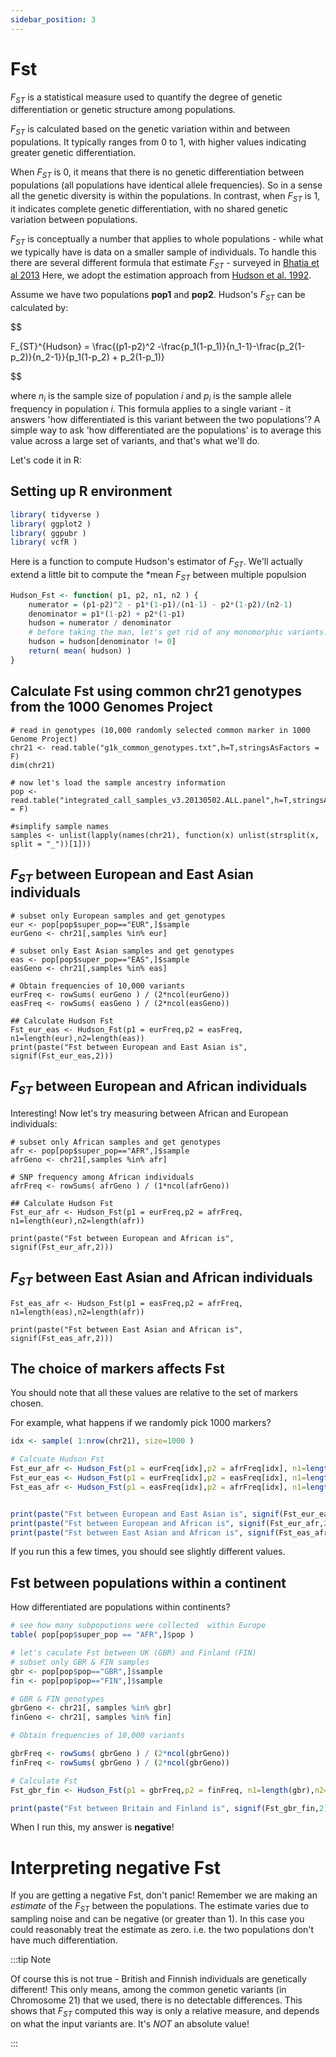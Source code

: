 ```yaml
---
sidebar_position: 3
---
```


# Fst

$F_{ST}$ is a statistical measure used to quantify the degree of genetic differentiation or genetic structure among populations. 

$F_{ST}$ is calculated based on the genetic variation within and between populations. It typically ranges from 0 to 1, with higher values indicating greater genetic differentiation. 

When $F_{ST}$ is 0, it means that there is no genetic differentiation between populations (all populations have
identical allele frequencies).  So in a sense all the genetic diversity is within the populations.  In contrast, when
$F_{ST}$ is 1, it indicates complete genetic differentiation, with no shared genetic variation between populations.

$F_{ST}$ is conceptually a number that applies to whole populations - while what we typically have is data on a smaller
sample of individuals.  To handle this there are several different formula that estimate $F_{ST}$ - surveyed in [Bhatia
et al 2013](https://www.ncbi.nlm.nih.gov/pmc/articles/PMC3759727/)  Here, we adopt the estimation approach from
[Hudson et al. 1992](https://doi.org/10.1093/genetics/132.2.583).

Assume we have two populations **pop1** and **pop2**. Hudson's $F_{ST}$ can be calculated by: 

$$

F_{ST}^{Hudson} = \frac{(p1-p2)^2 -\frac{p_1(1-p_1)}{n_1-1}-\frac{p_2(1-p_2)}{n_2-1}}{p_1(1-p_2) + p_2(1-p_1)}

$$

where $n_i$ is the sample size of population $i$ and $p_i$ is the sample allele frequency in population $i$. This
formula applies to a single variant - it answers 'how differentiated is this variant between the two populations'?
A simple way to ask 'how differentiated are the populations' is to average this value across a large set of variants, and that's what we'll do.

Let's code it in R:

## Setting up R environment
```r
library( tidyverse )
library( ggplot2 )
library( ggpubr )
library( vcfR )
```

Here is a function to compute Hudson's estimator of $F_{ST}$.  We'll actually extend a little bit to compute the *mean
$F_{ST}$ between multiple populsion

```r
Hudson_Fst <- function( p1, p2, n1, n2 ) {
    numerator = (p1-p2)^2 - p1*(1-p1)/(n1-1) - p2*(1-p2)/(n2-1)
    denominator = p1*(1-p2) + p2*(1-p1)
    hudson = numerator / denominator
    # before taking the man, let's get rid of any monomorphic variants!
    hudson = hudson[denominator != 0]
    return( mean( hudson) )
}
```


## Calculate Fst using common chr21 genotypes from the 1000 Genomes Project
```{r}
# read in genotypes (10,000 randomly selected common marker in 1000 Genome Project)
chr21 <- read.table("g1k_common_genotypes.txt",h=T,stringsAsFactors = F)
dim(chr21)

# now let's load the sample ancestry information
pop <- read.table("integrated_call_samples_v3.20130502.ALL.panel",h=T,stringsAsFactors = F)

#simplify sample names
samples <- unlist(lapply(names(chr21), function(x) unlist(strsplit(x, split = "_"))[1]))

```

## $F_{ST}$ between European and East Asian individuals
```{r}
# subset only European samples and get genotypes
eur <- pop[pop$super_pop=="EUR",]$sample
eurGeno <- chr21[,samples %in% eur]

# subset only East Asian samples and get genotypes
eas <- pop[pop$super_pop=="EAS",]$sample
easGeno <- chr21[,samples %in% eas]

# Obtain frequencies of 10,000 variants
eurFreq <- rowSums( eurGeno ) / (2*ncol(eurGeno))
easFreq <- rowSums( easGeno ) / (2*ncol(easGeno))

## Calculate Hudson Fst
Fst_eur_eas <- Hudson_Fst(p1 = eurFreq,p2 = easFreq, n1=length(eur),n2=length(eas))
print(paste("Fst between European and East Asian is", signif(Fst_eur_eas,2)))
```

## $F_{ST}$ between European and African individuals

Interesting!  Now let's try measuring between African and European individuals:

```{r}
# subset only African samples and get genotypes
afr <- pop[pop$super_pop=="AFR",]$sample
afrGeno <- chr21[,samples %in% afr]

# SNP frequency among African individuals
afrFreq <- rowSums( afrGeno ) / (1*ncol(afrGeno))

## Calculate Hudson Fst
Fst_eur_afr <- Hudson_Fst(p1 = eurFreq,p2 = afrFreq, n1=length(eur),n2=length(afr))

print(paste("Fst between European and African is", signif(Fst_eur_afr,2)))

```

## $F_{ST}$ between East Asian and African individuals
```{r}
Fst_eas_afr <- Hudson_Fst(p1 = easFreq,p2 = afrFreq, n1=length(eas),n2=length(afr))

print(paste("Fst between East Asian and African is", signif(Fst_eas_afr,2)))
```

## The choice of markers affects Fst

You should note that all these values are relative to the set of markers chosen. 

For example, what happens if we randomly pick 1000 markers?

```r
idx <- sample( 1:nrow(chr21), size=1000 )

# Calcuate Hudson Fst
Fst_eur_afr <- Hudson_Fst(p1 = eurFreq[idx],p2 = afrFreq[idx], n1=length(eur),n2=length(afr))
Fst_eur_eas <- Hudson_Fst(p1 = eurFreq[idx],p2 = easFreq[idx], n1=length(eur),n2=length(eas))
Fst_eas_afr <- Hudson_Fst(p1 = easFreq[idx],p2 = afrFreq[idx], n1=length(eas),n2=length(afr))


print(paste("Fst between European and East Asian is", signif(Fst_eur_eas,2)))
print(paste("Fst between European and African is", signif(Fst_eur_afr,2)))
print(paste("Fst between East Asian and African is", signif(Fst_eas_afr,2)))
```

If you run this a few times, you should see slightly different values.

## Fst between populations within a continent

How differentiated are populations within continents?

```r
# see how many subpoputions were collected  within Europe
table( pop[pop$super_pop == "AFR",]$pop )

# let's caculate Fst between UK (GBR) and Finland (FIN)
# subset only GBR & FIN samples
gbr <- pop[pop$pop=="GBR",]$sample
fin <- pop[pop$pop=="FIN",]$sample

# GBR & FIN genotypes
gbrGeno <- chr21[, samples %in% gbr]
finGeno <- chr21[, samples %in% fin]

# Obtain frequencies of 10,000 variants

gbrFreq <- rowSums( gbrGeno ) / (2*ncol(gbrGeno))
finFreq <- rowSums( gbrGeno ) / (2*ncol(gbrGeno))

# Calculate Fst
Fst_gbr_fin <- Hudson_Fst(p1 = gbrFreq,p2 = finFreq, n1=length(gbr),n2=length(fin))

print(paste("Fst between Britain and Finland is", signif(Fst_gbr_fin,2)))

```

When I run this, my answer is **negative**!

# Interpreting negative Fst

If you are getting a negative Fst, don't panic!  Remember we are making an *estimate* of the $F_{ST}$ between the
populations.  The estimate varies due to sampling noise and can be negative (or greater than $1$).  In this case you could reasonably treat the estimate as zero. i.e. the two populations don't have much differentiation.

:::tip Note

Of course this is not true - British and Finnish individuals are genetically different! This only means, among the
common genetic variants (in Chromosome 21) that we used, there is no detectable differences. This shows that $F_{ST}$
computed this way is only a relative measure, and depends on what the input variants are.  It's *NOT* an absolute value!

:::
